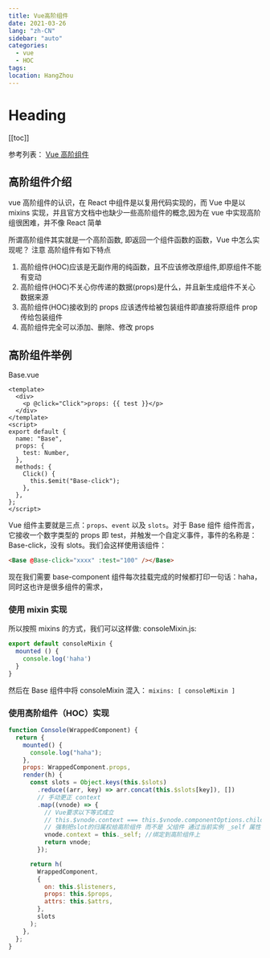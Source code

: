 ```yaml
---
title: Vue高阶组件
date: 2021-03-26
lang: "zh-CN"
sidebar: "auto"
categories:
  - vue
  - HOC
tags:
location: HangZhou
---
```


# Heading

[[toc]]

参考列表：
[Vue 高阶组件](https://blog.csdn.net/z609373067/article/details/81258966)

## 高阶组件介绍

vue 高阶组件的认识，在 React 中组件是以复用代码实现的，而 Vue 中是以 mixins 实现，并且官方文档中也缺少一些高阶组件的概念,因为在 vue 中实现高阶组很困难，并不像 React 简单

所谓高阶组件其实就是一个高阶函数, 即返回一个组件函数的函数，Vue 中怎么实现呢？ 注意 高阶组件有如下特点

1. 高阶组件(HOC)应该是无副作用的纯函数，且不应该修改原组件,即原组件不能有变动
2. 高阶组件(HOC)不关心你传递的数据(props)是什么，并且新生成组件不关心数据来源
3. 高阶组件(HOC)接收到的 props 应该透传给被包装组件即直接将原组件 prop 传给包装组件
4. 高阶组件完全可以添加、删除、修改 props

## 高阶组件举例

Base.vue

```vue
<template>
  <div>
    <p @click="Click">props: {{ test }}</p>
  </div>
</template>
<script>
export default {
  name: "Base",
  props: {
    test: Number,
  },
  methods: {
    Click() {
      this.$emit("Base-click");
    },
  },
};
</script>
```

Vue 组件主要就是三点：`props`、`event` 以及 `slots`。对于 Base 组件 组件而言，它接收一个数字类型的 props 即 test，并触发一个自定义事件，事件的名称是：Base-click，没有 slots。我们会这样使用该组件：

```html
<Base @Base-click="xxxx" :test="100" /></Base>
```

现在我们需要 base-component 组件每次挂载完成的时候都打印一句话：haha，同时这也许是很多组件的需求，

### 使用 mixin 实现

所以按照 mixins 的方式，我们可以这样做:
consoleMixin.js:

```js
export default consoleMixin {
  mounted () {
    console.log('haha')
  }
}
```

然后在 Base 组件中将 consoleMixin 混入：
`mixins: [ consoleMixin ]`

### 使用高阶组件（HOC）实现

```js
function Console(WrappedComponent) {
  return {
    mounted() {
      console.log("haha");
    },
    props: WrappedComponent.props,
    render(h) {
      const slots = Object.keys(this.$slots)
        .reduce((arr, key) => arr.concat(this.$slots[key]), [])
        // 手动更正 context
        .map((vnode) => {
          // Vue要求以下等式成立
          // this.$vnode.context === this.$vnode.componentOptions.children[0].context
          // 强制把slot的归属权给高阶组件 而不是 父组件 通过当前实例 _self 属性访问当实例本身，而不是直接使用 this，因为 this 是一个代理对象
          vnode.context = this._self; //绑定到高阶组件上
          return vnode;
        });

      return h(
        WrappedComponent,
        {
          on: this.$listeners,
          props: this.$props,
          attrs: this.$attrs,
        },
        slots
      );
    },
  };
}
```
